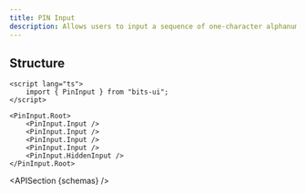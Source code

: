 ```yaml
---
title: PIN Input
description: Allows users to input a sequence of one-character alphanumeric inputs.
---
```


<script>
	import { APISection, ComponentPreview, PinInputDemo } from '@/components/index.js'
	export let schemas;
</script>

<ComponentPreview name="pin-input-demo" comp="PinInput">

<PinInputDemo slot="preview" />

</ComponentPreview>

## Structure

```svelte
<script lang="ts">
	import { PinInput } from "bits-ui";
</script>

<PinInput.Root>
	<PinInput.Input />
	<PinInput.Input />
	<PinInput.Input />
	<PinInput.Input />
	<PinInput.HiddenInput />
</PinInput.Root>
```

<APISection {schemas} />
